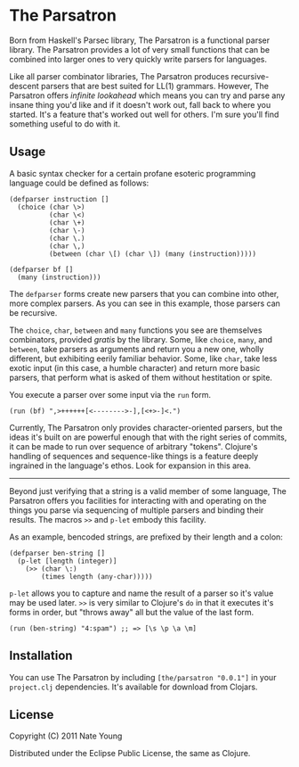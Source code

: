 # The Parsatron

Born from Haskell's Parsec library, The Parsatron is a functional
parser library. The Parsatron provides a lot of very small functions that can
be combined into larger ones to very quickly write parsers for languages.

Like all parser combinator libraries, The Parsatron produces recursive-descent
parsers that are best suited for LL(1) grammars. However, The Parsatron offers
*infinite lookahead* which means you can try and parse any insane thing you'd
like and if it doesn't work out, fall back to where you started. It's a feature
that's worked out well for others. I'm sure you'll find something useful to do
with it.

## Usage

A basic syntax checker for a certain profane esoteric programming language could
be defined as follows:

    (defparser instruction []
      (choice (char \>)
              (char \<)
              (char \+)
              (char \-)
              (char \.)
              (char \,)
              (between (char \[) (char \]) (many (instruction)))))

    (defparser bf []
      (many (instruction)))

The `defparser` forms create new parsers that you can combine into other, more
complex parsers. As you can see in this example, those parsers can be recursive.

The `choice`, `char`, `between` and `many` functions you see are themselves
combinators, provided *gratis* by the library. Some, like `choice`, `many`, and
`between`, take parsers as arguments and return you a new one, wholly different,
but exhibiting eerily familiar behavior. Some, like `char`, take less exotic input
(in this case, a humble character) and return more basic parsers, that perform
what is asked of them without hestitation or spite.

You execute a parser over some input via the `run` form.

    (run (bf) ",>++++++[<-------->-],[<+>-]<.")

Currently, The Parsatron only provides character-oriented parsers, but the ideas
it's built on are powerful enough that with the right series of commits, it can
be made to run over sequence of arbitrary "tokens". Clojure's handling of
sequences and sequence-like things is a feature deeply ingrained in the language's
ethos. Look for expansion in this area.

* * * * *

Beyond just verifying that a string is a valid member of some language, The
Parsatron offers you facilities for interacting with and operating on the things
you parse via sequencing of multiple parsers and binding their results. The
macros `>>` and `p-let` embody this facility.

As an example, bencoded strings, are prefixed by their length and a colon:

    (defparser ben-string []
      (p-let [length (integer)]
        (>> (char \:)
            (times length (any-char)))))

`p-let` allows you to capture and name the result of a parser so it's value may
be used later. `>>` is very similar to Clojure's `do` in that it executes it's
forms in order, but "throws away" all but the value of the last form.

    (run (ben-string) "4:spam") ;; => [\s \p \a \m]

## Installation

You can use The Parsatron by including `[the/parsatron "0.0.1"]` in your `project.clj` dependencies.
It's available for download from Clojars.

## License

Copyright (C) 2011 Nate Young

Distributed under the Eclipse Public License, the same as Clojure.
